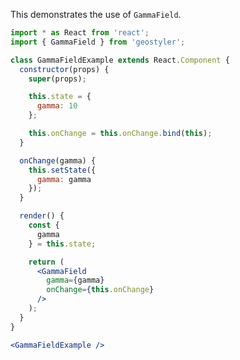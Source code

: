 <!--
 * Released under the BSD 2-Clause License
 *
 * Copyright © 2018-present, terrestris GmbH & Co. KG and GeoStyler contributors
 * All rights reserved.
 *
 * Redistribution and use in source and binary forms, with or without
 * modification, are permitted provided that the following conditions are met:
 *
 * * Redistributions of source code must retain the above copyright notice,
 *   this list of conditions and the following disclaimer.
 *
 * * Redistributions in binary form must reproduce the above copyright notice,
 *   this list of conditions and the following disclaimer in the documentation
 *   and/or other materials provided with the distribution.
 *
 * THIS SOFTWARE IS PROVIDED BY THE COPYRIGHT HOLDERS AND CONTRIBUTORS "AS IS"
 * AND ANY EXPRESS OR IMPLIED WARRANTIES, INCLUDING, BUT NOT LIMITED TO, THE
 * IMPLIED WARRANTIES OF MERCHANTABILITY AND FITNESS FOR A PARTICULAR PURPOSE
 * ARE DISCLAIMED. IN NO EVENT SHALL THE COPYRIGHT HOLDER OR CONTRIBUTORS BE
 * LIABLE FOR ANY DIRECT, INDIRECT, INCIDENTAL, SPECIAL, EXEMPLARY, OR
 * CONSEQUENTIAL DAMAGES (INCLUDING, BUT NOT LIMITED TO, PROCUREMENT OF
 * SUBSTITUTE GOODS OR SERVICES; LOSS OF USE, DATA, OR PROFITS; OR BUSINESS
 * INTERRUPTION) HOWEVER CAUSED AND ON ANY THEORY OF LIABILITY, WHETHER IN
 * CONTRACT, STRICT LIABILITY, OR TORT (INCLUDING NEGLIGENCE OR OTHERWISE)
 * ARISING IN ANY WAY OUT OF THE USE OF THIS SOFTWARE, EVEN IF ADVISED OF THE
 * POSSIBILITY OF SUCH DAMAGE.
 *
-->

This demonstrates the use of `GammaField`.

```jsx
import * as React from 'react';
import { GammaField } from 'geostyler';

class GammaFieldExample extends React.Component {
  constructor(props) {
    super(props);

    this.state = {
      gamma: 10
    };

    this.onChange = this.onChange.bind(this);
  }

  onChange(gamma) {
    this.setState({
      gamma: gamma
    });
  }

  render() {
    const {
      gamma
    } = this.state;

    return (
      <GammaField
        gamma={gamma}
        onChange={this.onChange}
      />
    );
  }
}

<GammaFieldExample />
```
